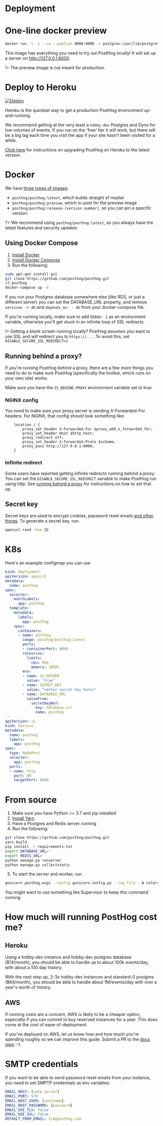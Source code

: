 # Deployment

# One-line docker preview

```bash
docker run -t -i --rm --publish 8000:8000 -v postgres:/var/lib/postgresql posthog/posthog:preview
```

This image has everything you need to try out PostHog locally! It will set up a server on http://127.0.0.1:8000.

!> The preview image is not meant for production.

# Deploy to Heroku

[![Deploy](https://www.herokucdn.com/deploy/button.svg)](https://heroku.com/deploy?template=https://github.com/posthog/posthog)

Heroku is the quickest way to get a production PostHog environment up-and-running.

We recommend getting at the very least a `hobby-dev` Postgres and Dyno for low volumes of events. If you run on the 'free' tier it will work, but there will be a big lag each time you visit the app if your site hasn't been visited for a while.

[Click here](/upgrading-PostHog) for instructions on upgrading PostHog on Heroku to the latest version.

# Docker

We have [three types of images](https://hub.docker.com/r/posthog/posthog):

 - `posthog/posthog:latest`, which builds straight of master
 - `posthog/posthog:preview`, which is used for the preview image
 - `posthog/posthog:release-[version number]`, so you can pin a specific version.

?> We recommend using `posthog/posthog:latest`, so you always have the latest features and security updates

## Using Docker Compose 

1. [Install Docker](https://docs.docker.com/installation/ubuntulinux/)
2. [Install Docker Compose](https://docs.docker.com/compose/install/)
3. Run the following:
```bash
sudo apt-get install git
git clone https://github.com/posthog/posthog.git
cd posthog
docker-compose up -d
```

If you run your Postgres database somewhere else (like RDS, or just a different server) you can set the DATABASE_URL property, and remove `services -> db` and `depends_on: - db` from your docker-compose file.

If you're running locally, make sure to add `DEBUG: 1` as an environment variable, otherwise you'll get stuck in an infinite loop of SSL redirects.

!> Getting a blank screen running locally? PostHog assumes you want to use SSL and will redirect you to `https://...`. To avoid this, set `DISABLE_SECURE_SSL_REDIRECT=1`

## Running behind a proxy?

If you're running PostHog behind a proxy, there are a few more things you need to do to make sure PostHog (specifically the toolbar, which runs on your own site) works.

Make sure you have the `IS_BEHIND_PROXY` environment variable set to true

### NGINX config

You need to make sure your proxy server is sending X-Forwarded-For headers. For NGINX, that config should look something like:

```nginx
    location / {
        proxy_set_header X-Forwarded-For $proxy_add_x_forwarded_for;
        proxy_set_header Host $http_host;
        proxy_redirect off;
        proxy_set_header X-Forwarded-Proto $scheme;
        proxy_pass http://127.0.0.1:8000;
    }
```

### Infinite redirect

Some users have reported getting infinite redirects running behind a proxy. You can set the `DISABLE_SECURE_SSL_REDIRECT` variable to make PostHog run using http.
See [running behind a proxy](/running-behind-a-proxy) for instructions on how to set that up.

## Secret key

Secret keys are used to encrypt cookies, password reset emails [and other things](https://docs.djangoproject.com/en/3.0/ref/settings/#secret-key). To generate a secret key, run:

```bash
openssl rand -hex 32
```

# K8s

Here's an example configmap you can use
```yaml
kind: Deployment
apiVersion: apps/v1
metadata:
  name: posthog
spec:
  selector:
    matchLabels:
      app: posthog
  template:
    metadata:
      labels:
        app: posthog
    spec:
      containers:
      - name: posthog
        image: posthog/posthog:latest
        ports:
        - containerPort: 8000
        resources:
          limits:
            cpu: 95m
            memory: 285Mi
        env:
        - name: IS_DOCKER
          value: "true"
        - name: SECRET_KEY
          value: "<enter secret key here>"
        - name: DATABASE_URL
          valueFrom:
            secretKeyRef:
              key: database-url
              name: posthog
---
apiVersion: v1
kind: Service
metadata:
  name: posthog
  labels:
    app: posthog
spec:
  type: NodePort
  selector:
    app: posthog
  ports:
  - name: http
    port: 80
    targetPort: 8000
```

# From source
1. Make sure you have Python >= 3.7 and pip installed
2. [Install Yarn](https://classic.yarnpkg.com/en/docs/install/#mac-stable)
3. Have a Postgres and Redis server running
4. Run the following:
```bash
git clone https://github.com/posthog/posthog.git
yarn build
pip install -r requirements.txt
export DATABASE_URL=''
export REDIS_URL=''
python manage.py runserver
python manage.py collectstatic
```
5. To start the server and worker, run
```bash
gunicorn posthog.wsgi --config gunicorn.config.py --log-file - & celery -A posthog worker
```
You might want to use something like Supervisor to keep this command running


# How much will running PostHog cost me?

## Heroku

Using a hobby-dev instance and hobby-dev postgres database ($14/month), you should be able to handle up to about 100k events/day, with about a 100 day history.

With the next step up, 2-3x hobby-dev instances and standard-0 postgres ($64/month), you should be able to handle about 1M/events/day with over a year's worth of history.

## AWS

If running costs are a concern, AWS is likely to be a cheaper option, especially if you can commit to buy reserved instances for a year. This does come at the cost of ease-of-deployment.

If you've deployed on AWS, let us know how and how much you're spending roughly so we can improve this guide. Submit a PR to the [docs repo](https://github.com/PostHog/docs) :-).


# SMTP credentials

If you want to be able to send password reset emails from your instance, you need to set SMPTP credentials as env variables:

```yaml
EMAIL_HOST: [smtp server]
EMAIL_PORT: 578
EMAIL_HOST_USER: [username]
EMAIL_HOST_PASSWORD: [password]
EMAIL_USE_TLS: false
EMAIL_USE_SSL: false
DEFAULT_FROM_EMAIL: tim@posthog.com
```